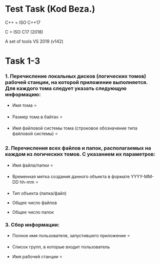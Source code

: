 # Test Task (Kod Beza.)

C++ = ISO C++17

C = ISO C17 (2018)

A set of tools VS 2019 (v142)



# Task 1-3

### 1. Перечисление локальных дисков (логических томов) рабочей станции, на которой приложение выполняется. Для каждого тома следует указать следующую информацию:

   * Имя тома ⭐

   * Размер тома в байтах ⭐

   * Имя файловой системы тома (строковое обозначение типа файловой системы) ⭐

  

### 2. Перечисления всех файлов и папок, располагаемых на каждом из логических томов. С указанием их параметров:

   * Имя файла/папки ⭐

   * Временная метка создания данного объекта в формате YYYY-MM-DD hh-mm ⭐

   * Тип объекта (папка/файл)

   * Общее число файлов

   * Общее число папок

  

### 3. Сбор информации:

   * Полное имя пользователя, запустившего приложение ⭐

   * Список групп, в которые входит пользователь

   * Имя рабочей станции ⭐
